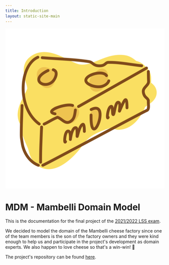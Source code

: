 ```yaml
---
title: Introduction
layout: static-site-main
---
```


![Logo](images/logo.svg)

# MDM - Mambelli Domain Model

This is the documentation for the final project of the
[2021/2022 LSS exam](https://www.unibo.it/it/didattica/insegnamenti/insegnamento/2021/412677).

We decided to model the domain of the Mambelli cheese factory since one of the
team members is the son of the factory owners and they were kind enough to
help us and participate in the project's development as domain experts.
We also happen to love cheese so that's a win-win! 🧀

The project's repository can be found [here](https://github.com/atedeg/mdm).
